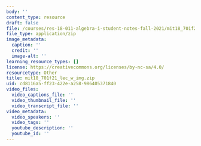 ```yaml
---
body: ''
content_type: resource
draft: false
file: /courses/res-18-011-algebra-i-student-notes-fall-2021/mit18_701f21_lec_w_img.zip
file_type: application/zip
image_metadata:
  caption: ''
  credit: ''
  image-alt: ''
learning_resource_types: []
license: https://creativecommons.org/licenses/by-nc-sa/4.0/
resourcetype: Other
title: mit18_701f21_lec_w_img.zip
uid: cd8116a5-ff23-422e-a258-986405371840
video_files:
  video_captions_file: ''
  video_thumbnail_file: ''
  video_transcript_file: ''
video_metadata:
  video_speakers: ''
  video_tags: ''
  youtube_description: ''
  youtube_id: ''
---
```

